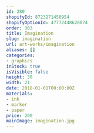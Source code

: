 ```yaml
---
id: 280
shopifyId: 8723271450954
shopifyOptionId: 47772448620874
order: 303
title: Imagination
slug: imagination
url: art-works/imagination
aliases: []
categories:
- graphics
inStock: true
isVisible: false
height: 30
width: 21
date: 2018-01-01T00:00:00Z
materials:
- ink
- marker
- paper
price: 200
mainImage: imagination.jpg
---
```

